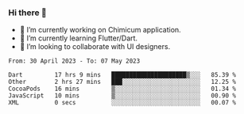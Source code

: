 ### Hi there 👋

<!--
**devcat37/devcat37** is a ✨ _special_ ✨ repository because its `README.md` (this file) appears on your GitHub profile.-->


- 🔭 I’m currently working on Chimicum application.
- 🌱 I’m currently learning Flutter/Dart.
- 👯 I’m looking to collaborate with UI designers.
<!-- - 🤔 I’m looking for help with ... -->

<!--START_SECTION:waka-->

```text
From: 30 April 2023 - To: 07 May 2023

Dart         17 hrs 9 mins   █████████████████████▒░░░   85.39 %
Other        2 hrs 27 mins   ███░░░░░░░░░░░░░░░░░░░░░░   12.25 %
CocoaPods    16 mins         ▒░░░░░░░░░░░░░░░░░░░░░░░░   01.34 %
JavaScript   10 mins         ▒░░░░░░░░░░░░░░░░░░░░░░░░   00.90 %
XML          0 secs          ░░░░░░░░░░░░░░░░░░░░░░░░░   00.07 %
```

<!--END_SECTION:waka-->
